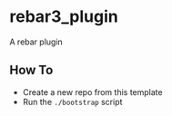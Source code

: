 # rebar3_plugin

A rebar plugin

## How To
* Create a new repo from this template
* Run the `./bootstrap` script
